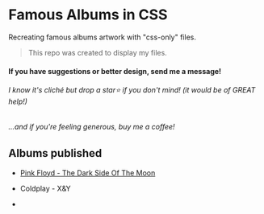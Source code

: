 # Famous Albums in CSS
Recreating famous albums artwork with "css-only" files.

> This repo was created to display my files.

#### If you have suggestions or better design, send me a message!
###### I know it's cliché but drop a star:star: if you don't mind! (it would be of GREAT help!)
###### ...and if you're feeling generous, buy me a coffee!

## Albums published

- [Pink Floyd - The Dark Side Of The Moon](Famous_Albums_in_CSS/Pink%20Floyd%20-%20Dark%20Side%20of%20the%20Moon)

- Coldplay - X&Y

- 
